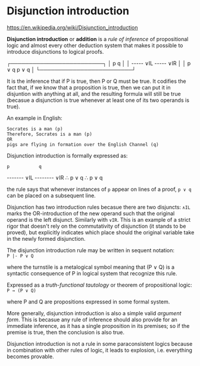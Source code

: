 # Disjunction introduction

https://en.wikipedia.org/wiki/Disjunction_introduction

**Disjunction introduction** or **addition** is a *rule of inference* of propositional logic and almost every other deduction system that makes it possible to introduce disjunctions to logical proofs.

┌─────────────────────────┐
│    p           q        │
│  ----- ∨IL   ----- ∨IR  │
│  p ∨ q       p ∨ q      │
└─────────────────────────┘

It is the inference that if P is true, then P or Q must be true. It codifies the fact that, if we know that a proposition is true, then we can put it in disjuntion with anything at all, and the resulting formula will still be true (becasue a disjunction is true whenever at least one of its two operands is true).



An example in English:

```
Socrates is a man (p)
Therefore, Socrates is a man (p)
OR
pigs are flying in formation over the English Channel (q)
```

Disjunction introduction is formally expressed as:

    p           q
------- ∨IL -------- ∨IR
∴ p ∨ q     ∴ p ∨ q

the rule says that whenever instances of `p` appear on lines of a proof, `p ∨ q` can be placed on a subsequent line.

Disjunction has two introduction rules becasue there are two disjuncts: `∧IL` marks the OR-introduction of the new operand such that the original operand is the left disjunct. Similarly with `∨IR`. This is an example of a strict rigor that doesn't rely on the commutativity of disjunction (it stands to be proved), but explicitly indicates which place should the original variable take in the newly formed disjunction.

The disjunction introduction rule may be written in sequent notation:    
`P |- P ∨ Q`

where the turnstile is a metalogical symbol meaning that (P ∨ Q) is a syntactic consequence of P in logical system that recognize this rule.

Expressed as a *truth-functional tautology* or theorem of propositional logic:    
`P → (P ∨ Q)`

where P and Q are propositions expressed in some formal system.




More generally, disjunction introduction is also a simple valid *argument form*. This is becasue any rule of inference should also provide for an immediate inference, as it has a single proposition in its premises; so if the premise is true, then the conclusion is also true.

Disjunction introduction is not a rule in some paraconsistent logics because in combination with other rules of logic, it leads to explosion, i.e. everything becomes provable.
